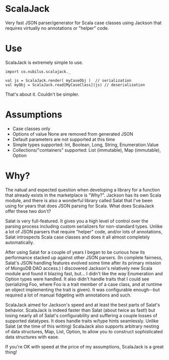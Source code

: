 # ScalaJack

Very fast JSON parser/generator for Scala case classes using Jackson that requires virtually no annotations
or "helper" code.

# Use

ScalaJack is extremely simple to use.

	import co.nubilus.scalajack._

	val js = ScalaJack.render( myCaseObj )  // serialization
	val myObj = ScalaJack.read[MyCaseClass](js) // deserialization

That's about it.  Couldn't be simpler.

# Assumptions

- Case classes only
- Options of value None are removed from generated JSON
- Default parameters are not supported at this time
- Simple types supported: Int, Boolean, Long, String, Enumeration.Value
- Collections/"containers" supported: List (immutable), Map (immutable), Option

# Why?

The natual and expected question when developing a library for a function that already exists in the marketplace 
is "Why?".  Jackson has its own Scala module, and there is also a wonderful library called Salat that I've been 
using for years that does JSON parsing for Scala.  What does ScalaJack offer these two don't?

Salat is very full-featured.  It gives you a high level of control over the parsing process including
custom serializers for non-standard types.  Unlike a lot of JSON parsers that require "helper" code, and/or lots
of annotations, Salat introspects Scala case classes and does it all almost completely automatically.

After using Salat for a couple of years I began to be curious how its performance stacked up against other JSON 
parsers.  (In complete fairness, Salat's JSON handling features evolved some time after its primary mission of 
MongoDB DAO access.)  I discovered Jackson's relatively new Scala module and found it blazing fast, but...  I 
didn't like the way Enumeration and Option types were handled.  It also didn't handle traits that I could see 
(serializing Foo, where Foo is a trait member of a case class, and at runtime an object implementing the trait 
is given).  It was configurable enough--but required a lot of manual fidgeting with annotations and such.  

ScalaJack aimed for Jackson's speed and at least the best parts of Salat's behavior.  ScalaJack is indeed faster
than Salat (about twice as fast!) but losing nearly all of Salat's configurability and suffering a couple losses of 
supported datatypes.  It does handle traits w/type hints seamlessly.  Unlike Salat (at the time of this writing)
ScalaJack also supports arbitrary nesting of data structures, Map, List, Option, to allow you to construct
sophisticated data structures with ease.

If you're OK with speed at the price of my assumptions, ScalaJack is a great thing!
